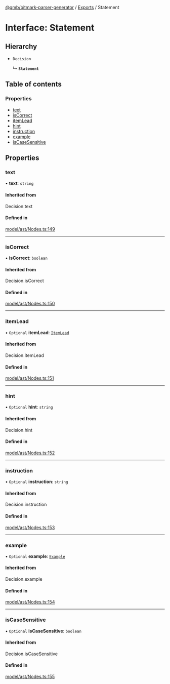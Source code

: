 [@gmb/bitmark-parser-generator](../API.md) / [Exports](../modules.md) / Statement

# Interface: Statement

## Hierarchy

- `Decision`

  ↳ **`Statement`**

## Table of contents

### Properties

- [text](Statement.md#text)
- [isCorrect](Statement.md#isCorrect)
- [itemLead](Statement.md#itemLead)
- [hint](Statement.md#hint)
- [instruction](Statement.md#instruction)
- [example](Statement.md#example)
- [isCaseSensitive](Statement.md#isCaseSensitive)

## Properties

### text

• **text**: `string`

#### Inherited from

Decision.text

#### Defined in

[model/ast/Nodes.ts:149](https://github.com/getMoreBrain/bitmark-parser-generator/blob/7c62fdc/src/model/ast/Nodes.ts#L149)

___

### isCorrect

• **isCorrect**: `boolean`

#### Inherited from

Decision.isCorrect

#### Defined in

[model/ast/Nodes.ts:150](https://github.com/getMoreBrain/bitmark-parser-generator/blob/7c62fdc/src/model/ast/Nodes.ts#L150)

___

### itemLead

• `Optional` **itemLead**: [`ItemLead`](ItemLead.md)

#### Inherited from

Decision.itemLead

#### Defined in

[model/ast/Nodes.ts:151](https://github.com/getMoreBrain/bitmark-parser-generator/blob/7c62fdc/src/model/ast/Nodes.ts#L151)

___

### hint

• `Optional` **hint**: `string`

#### Inherited from

Decision.hint

#### Defined in

[model/ast/Nodes.ts:152](https://github.com/getMoreBrain/bitmark-parser-generator/blob/7c62fdc/src/model/ast/Nodes.ts#L152)

___

### instruction

• `Optional` **instruction**: `string`

#### Inherited from

Decision.instruction

#### Defined in

[model/ast/Nodes.ts:153](https://github.com/getMoreBrain/bitmark-parser-generator/blob/7c62fdc/src/model/ast/Nodes.ts#L153)

___

### example

• `Optional` **example**: [`Example`](../modules.md#Example)

#### Inherited from

Decision.example

#### Defined in

[model/ast/Nodes.ts:154](https://github.com/getMoreBrain/bitmark-parser-generator/blob/7c62fdc/src/model/ast/Nodes.ts#L154)

___

### isCaseSensitive

• `Optional` **isCaseSensitive**: `boolean`

#### Inherited from

Decision.isCaseSensitive

#### Defined in

[model/ast/Nodes.ts:155](https://github.com/getMoreBrain/bitmark-parser-generator/blob/7c62fdc/src/model/ast/Nodes.ts#L155)

